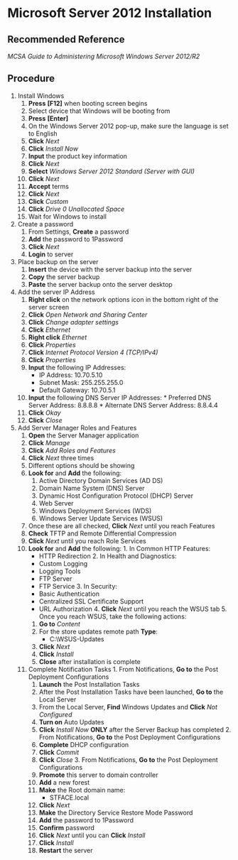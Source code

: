 # Microsoft Server 2012 Installation

## Recommended Reference

*MCSA Guide to Administering Microsoft Windows Server 2012/R2*

## Procedure

1.  Install Windows
    1.  **Press** **[F12]** when booting screen begins
    2.  Select device that Windows will be booting from
    3.  **Press** **[Enter]**
    4.  On the Windows Server 2012 pop-up, make sure the language is set to English
    5.  **Click** _Next_
    6.  **Click** _Install Now_
    7.  **Input** the product key information
    8.  **Click** _Next_
    9.  **Select** _Windows Server 2012 Standard (Server with GUI)_
    10.  **Click** _Next_
    11.  **Accept** terms
    12.  **Click** _Next_
    13.  **Click** _Custom_
    14.  **Click** _Drive 0 Unallocated Space_
    15.  Wait for Windows to install
2.  Create a password
    1.  From Settings, **Create** a password
    2.  **Add** the password to 1Password
    3.  **Click** _Next_
    4.  **Login** to server
3.  Place backup on the server
    1.  **Insert** the device with the server backup into the server
    2.  **Copy** the server backup
    3.  **Paste** the server backup onto the server desktop
4.  Add the server IP Address
    1.  **Right click** on the network options icon in the bottom right of the server screen
    2.  **Click** _Open Network and Sharing Center_
    3.  **Click** _Change adapter settings_
    4.  **Click** _Ethernet_
    5.  **Right click** _Ethernet_
    6.  **Click** _Properties_
    7.  **Click** _Internet Protocol Version 4 (TCP/IPv4)_
    8.  **Click** _Properties_
    9.  **Input** the following IP Addresses:
        *   IP Address: 10.70.5.10
        *   Subnet Mask: 255.255.255.0
        *   Default Gateway: 10.70.5.1
    10.  **Input** the following DNS Server IP Addresses:
        *   Preferred DNS Server Address: 8.8.8.8
        *   Alternate DNS Server Address: 8.8.4.4
    11.  **Click** _Okay_
    12.  **Click** _Close_
5.  Add Server Manager Roles and Features
    1.  **Open** the Server Manager application
    2.  **Click** _Manage_
    3.  **Click** _Add Roles and Features_
    4.  **Click** _Next_ three times
    5.  Different options should be showing
    6.  **Look for** and **Add** the following:
        1.  Active Directory Domain Services (AD DS)
        2.  Domain Name System (DNS) Server
        3.  Dynamic Host Configuration Protocol (DHCP) Server
        4.  Web Server
        5.  Windows Deployment Services (WDS)
        6.  Windows Server Update Services (WSUS)
    7.  Once these are all checked, **Click** _Next_ until you reach Features
    8.  **Check** TFTP and Remote Differential Compression
    9.  **Click** _Next_ until you reach Role Services
    10.  **Look for** and **Add** the following:
        1.  In Common HTTP Features:
            *   HTTP Redirection
        2.  In Health and Diagnostics:
            *   Custom Logging
            *   Logging Tools
            *   FTP Server
            *   FTP Service
        3.  In Security:
            *   Basic Authentication
            *   Centralized SSL Certificate Support
            *   URL Authorization
        4.  **Click** _Next_ until you reach the WSUS tab
        5.  Once you reach WSUS, take the following actions:
            1.  **Go to** _Content_
            2.  For the store updates remote path **Type**:
                *   C:\WSUS-Updates
            3.  **Click** _Next_
            4.  **Click** _Install_
            5.  **Close** after installation is complete
    11.  Complete Notification Tasks
        1.  From Notifications, **Go to** the Post Deployment Configurations
            1.  **Launch** the Post Installation Tasks
            2.  After the Post Installation Tasks have been launched, **Go to** the Local Server
            3.  From the Local Server, **Find** Windows Updates and **Click** _Not Configured_
            4.  **Turn on** Auto Updates
            5.  **Click** _Install Now_ **ONLY** after the Server Backup has completed
        2.  From Notifications, **Go to** the Post Deployment Configurations
            1.  **Complete** DHCP configuration
            2.  **Click** _Commit_
            3.  **Click** _Close_
        3.  From Notifications, **Go to** the Post Deployment Configurations
            1.  **Promote** this server to domain controller
            2.  **Add** a new forest
            3.  **Make** the Root domain name:
                *   STFACE.local
            4.  **Click** _Next_
            5.  **Make** the Directory Service Restore Mode Password
            6.  **Add** the password to 1Password
            7.  **Confirm** password
            8.  **Click** _Next_ until you can **Click** _Install_
            9.  **Click** _Install_
            10.  **Restart** the server
